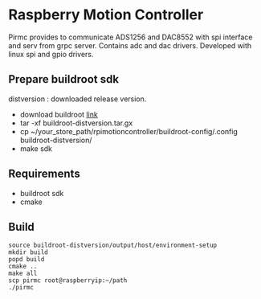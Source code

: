 # Raspberry Motion Controller

Pirmc provides to communicate ADS1256 and DAC8552 with spi interface and serv from grpc server. Contains adc and dac drivers. Developed with linux spi and gpio drivers.

## Prepare buildroot sdk

distversion : downloaded release version.

- download buildroot [link](https://buildroot.org/download.html)
- tar -xf buildroot-distversion.tar.gx
- cp ~/your_store_path/rpimotioncontroller/buildroot-config/.config buildroot-distversion/
- make sdk

## Requirements

- buildroot sdk
- cmake

## Build 
```
source buildroot-distversion/output/host/environment-setup
mkdir build
popd build
cmake ..
make all
scp pirmc root@raspberryip:~/path
./pirmc
```
